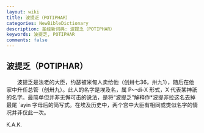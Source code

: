 ```yaml
---
layout: wiki
title: 波提乏（POTIPHAR）
categories: NewBibleDictionary
description: 圣经新词典: 波提乏（POTIPHAR）
keywords: 波提乏, POTIPHAR
comments: false
---
```


## 波提乏（POTIPHAR）

　　波提乏是法老的大臣，约瑟被米甸人卖给他（创卅七36，卅九1），随后在他家中升任总管（创卅九）。此人的名字是埃及名，属 P~-di-X 形式，X 代表某神祇的名字。最简单但并非无懈可击的说法，是将“波提乏”解释作*波提非拉这名去掉最尾 `ayin 字母后的简写式。在埃及历史中，两个宫中大臣有相同或类似名字的情况并非仅此一次。

K.A.K.








